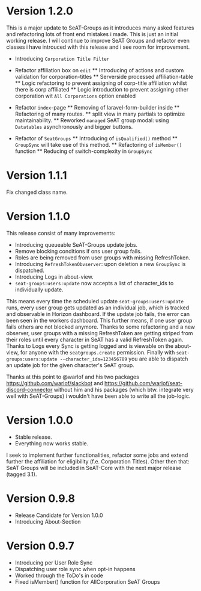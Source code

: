 # Version 1.2.0
This is a major update to SeAT-Groups as it introduces many asked features and refactoring lots of front end mistakes i made. This is just an initial working release. I will continue to improve SeAT Groups and refactor even classes i have introuced with this release and i see room for improvement.

* Introducing `Corporation Title Filter`
* Refactor affiliation box on `edit`
** Introducing of actions and custom validation for corporation-titles
** Serverside processed affiliation-table
** Logic refactoring to prevent assigning of corp-title affiliation whilst there is corp affiliated
** Logic introduction to prevent assigning other corporation wit `All Corporations` option enabled

* Refactor `index`-page
** Removing of laravel-form-builder inside
** Refactoring of many routes.
** split view in many partials to optimize maintainability.
** Reworked `managed` SeAT group modal: using `Datatables` asynchronously and bigger buttons.

* Refactor of `SeatGroups`
** Introducing of `isQualified()` method
** `GroupSync` will take use of this method.
** Refactoring of `isMember()` function
** Reducing of switch-complexity in `GroupSync`


# Version 1.1.1
Fix changed class name.

# Version 1.1.0
This release consist of many improvements:
* Introducing queueable SeAT-Groups update jobs. 
* Remove blocking conditions if ons user group fails.
* Roles are being removed from user groups with missing RefreshToken.
* Introducing `RefreshTokenObvserver`: upon deletion a new `GroupSync` is dispatched.
* Introducing Logs in about-view.
* `seat-groups:users:update` now accepts a list of character_ids to individually update.

This means every time the scheduled update `seat-groups:users:update` runs, every user group gets updated as an individual job, which is tracked and observable in Horizon dashboard. If the update job fails, the error can been seen in the workers dashboard. This further means, if one user group fails others are not blocked anymore.
Thanks to some refactoring and a new observer, user groups with a missing RefreshToken are getting striped from their roles until every character in SeAT has a valid RefreshToken again.
Thanks to Logs every Sync is getting logged and is viewable on the about-view, for anyone with the `seatgroups.create` permission.
Finally with `seat-groups:users:update --character_ids=123456789` you are able to dispatch an update job for the given character's SeAT group.

Thanks at this point to @warlof and his two packages https://github.com/warlof/slackbot and https://github.com/warlof/seat-discord-connector without him and his packages (which btw. integrate very well with SeAT-Groups) i wouldn't have been able to write all the job-logic.


# Version 1.0.0
* Stable release.
* Everything now works stable.

I seek to implement further functionalities, refactor some jobs and extend further the affiliation for eligibility (f.e. Corporation Titles). Other then that: SeAT Groups will be included in SeAT-Core with the next major release (tagged 3.1).

# Version 0.9.8
* Release Candidate for Version 1.0.0
* Introducing About-Section

# Version 0.9.7
* Introducing per User Role Sync
* Dispatching user role sync when opt-in happens
* Worked through the ToDo's in code
* Fixed isMember() function for AllCorporation SeAT Groups
